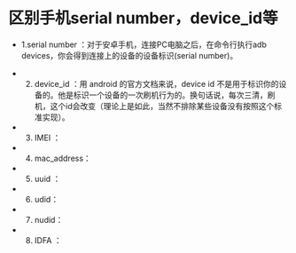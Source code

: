 # 区别手机serial number，device_id等


* 1.serial number ：对于安卓手机，连接PC电脑之后，在命令行执行adb devices，你会得到连接上的设备的设备标识(serial number)。

* 2. device_id ：用 android 的官方文档来说，device id 不是用于标识你的设备的。他是标识一个设备的一次刷机行为的。换句话说，每次三清，刷机，这个id会改变（理论上是如此，当然不排除某些设备没有按照这个标准实现）。

* 3. IMEI ：

* 4. mac_address：

* 5. uuid ：

* 6. udid：

* 7. nudid：

* 8. IDFA ：
